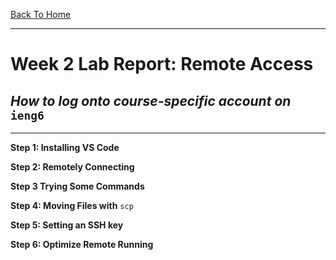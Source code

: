 [Back To Home]()

---
# Week 2 Lab Report: Remote Access

## *How to log onto course-specific account on* `ieng6`

---
**Step 1: Installing VS Code**

**Step 2: Remotely Connecting**

**Step 3 Trying Some Commands**

**Step 4: Moving Files with** `scp`

**Step 5: Setting an SSH key**

**Step 6: Optimize Remote Running**
